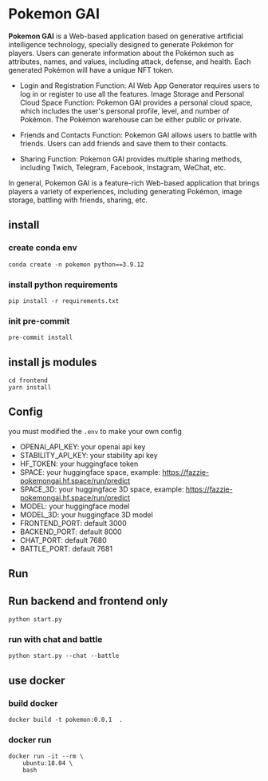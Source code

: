 # Pokemon GAI

**Pokemon GAI** is a Web-based application based on generative artificial intelligence technology, specially designed to generate Pokémon for players. Users can generate information about the Pokémon such as attributes, names, and values, including attack, defense, and health. Each generated Pokémon will have a unique NFT token.

* Login and Registration Function: AI Web App Generator requires users to log in or register to use all the features.
Image Storage and Personal Cloud Space Function: Pokemon GAI provides a personal cloud space, which includes the user's personal profile, level, and number of Pokémon. The Pokémon warehouse can be either public or private.

* Friends and Contacts Function: Pokemon GAI allows users to battle with friends. Users can add friends and save them to their contacts.

* Sharing Function: Pokemon GAI provides multiple sharing methods, including Twich, Telegram, Facebook, Instagram, WeChat, etc.

In general, Pokemon GAI is a feature-rich Web-based application that brings players a variety of experiences, including generating Pokémon, image storage, battling with friends, sharing, etc.

## install

### create conda env
```
conda create -n pokemon python==3.9.12
```

### install python requirements

```
pip install -r requirements.txt
```

### init pre-commit
```
pre-commit install
```

## install js modules

```
cd frontend
yarn install
```


## Config

you must modified the `.env` to make your own config

- OPENAI_API_KEY: your openai api key
- STABILITY_API_KEY: your stability api key
- HF_TOKEN: your huggingface token
- SPACE: your huggingface space, example: https://fazzie-pokemongai.hf.space/run/predict
- SPACE_3D: your huggingface 3D space, example: https://fazzie-pokemongai.hf.space/run/predict
- MODEL: your huggingface model
- MODEL_3D: your huggingface 3D model
- FRONTEND_PORT: default 3000
- BACKEND_PORT: default 8000
- CHAT_PORT: default 7680
- BATTLE_PORT: default 7681


## Run
## Run backend and frontend only

```
python start.py
```
### run with chat and battle

```
python start.py --chat --battle
```

## use docker

### build docker
```
docker build -t pokemon:0.0.1  .
```

### docker run
```
docker run -it --rm \
    ubuntu:18.04 \
    bash
```
